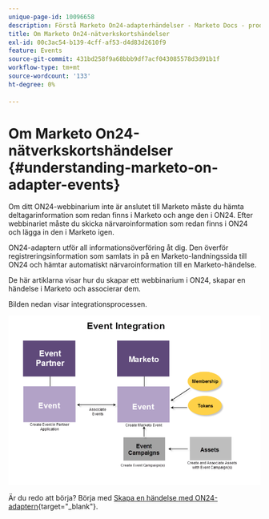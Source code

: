 ```yaml
---
unique-page-id: 10096658
description: Förstå Marketo On24-adapterhändelser - Marketo Docs - produktdokumentation
title: Om Marketo On24-nätverkskortshändelser
exl-id: 00c3ac54-b139-4cff-af53-d4d83d2610f9
feature: Events
source-git-commit: 431bd258f9a68bbb9df7acf043085578d3d91b1f
workflow-type: tm+mt
source-wordcount: '133'
ht-degree: 0%

---
```


# Om Marketo On24-nätverkskortshändelser {#understanding-marketo-on-adapter-events}

Om ditt ON24-webbinarium inte är anslutet till Marketo måste du hämta deltagarinformation som redan finns i Marketo och ange den i ON24. Efter webbinariet måste du skicka närvaroinformation som redan finns i ON24 och lägga in den i Marketo igen.

ON24-adaptern utför all informationsöverföring åt dig. Den överför registreringsinformation som samlats in på en Marketo-landningssida till ON24 och hämtar automatiskt närvaroinformation till en Marketo-händelse.

De här artiklarna visar hur du skapar ett webbinarium i ON24, skapar en händelse i Marketo och associerar dem.

Bilden nedan visar integrationsprocessen.

![](assets/image2015-12-16-11-3a26-3a29.png)

Är du redo att börja? Börja med [Skapa en händelse med ON24-adaptern](/help/marketo/product-docs/demand-generation/events/create-an-event/create-an-event-with-the-marketo-on24-adapter.md){target="_blank"}.
